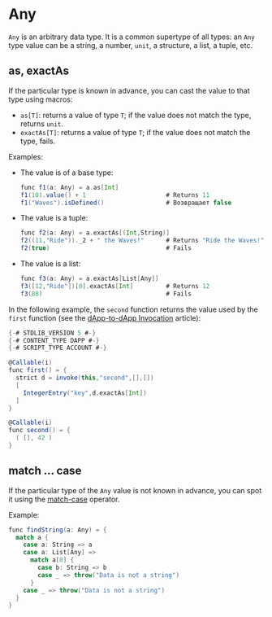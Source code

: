 # Any

`Any` is an arbitrary data type. It is a common supertype of all types: an `Any` type value can be a string, a number, `unit`, a structure, a list, a tuple, etc.

## as, exactAs

If the particular type is known in advance, you can cast the value to that type using macros:

* `as[T]`: returns a value of type `T`; if the value does not match the type, returns `unit`.
* `exactAs[T]`: returns a value of type `T`; if the value does not match the type, fails.

Examples:

* The value is of a base type:

   ```scala
   func f1(a: Any) = a.as[Int]
   f1(10).value() + 1                      # Returns 11
   f1("Waves").isDefined()                 # Возвращает false
   ```

* The value is a tuple:

   ```scala
   func f2(a: Any) = a.exactAs[(Int,String)]
   f2((11,"Ride"))._2 + " the Waves!"      # Returns "Ride the Waves!"
   f2(true)                                # Fails
   ```

* The value is a list:

   ```scala
   func f3(a: Any) = a.exactAs[List[Any]]
   f3([12,"Ride"])[0].exactAs[Int]         # Returns 12
   f3(88)                                  # Fails
   ```

In the following example, the `second` function returns the value used by the `first` function (see the [dApp-to-dApp Invocation](/en/ride/advanced/dapp-to-dapp) article):

```scala
{-# STDLIB_VERSION 5 #-}
{-# CONTENT_TYPE DAPP #-}
{-# SCRIPT_TYPE ACCOUNT #-}

@Callable(i)
func first() = {
  strict d = invoke(this,"second",[],[])
  [
    IntegerEntry("key",d.exactAs[Int])
  ]
}

@Callable(i)
func second() = {
  ( [], 42 )
}
```

## match ... case

If the particular type of the `Any` value is not known in advance, you can spot it using the [match-case](/en/ride/operators/match-case) operator.

Example:

```scala
func findString(a: Any) = {
  match a {
    case a: String => a
    case a: List[Any] =>
      match a[0] {
        case b: String => b
        case _ => throw("Data is not a string")
      }
    case _ => throw("Data is not a string")
  }
}
```
